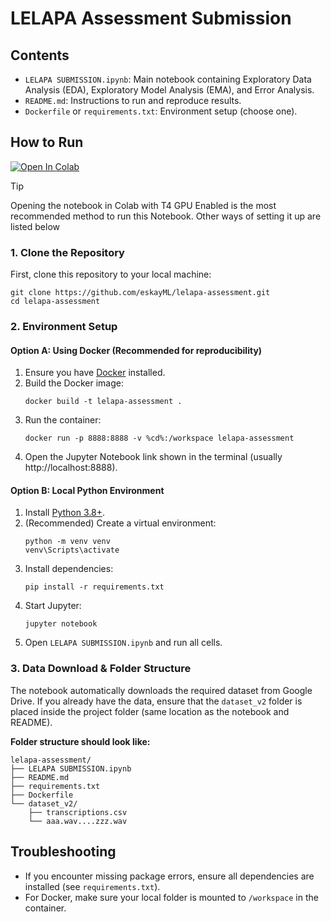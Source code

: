 # LELAPA Assessment Submission

## Contents
- `LELAPA SUBMISSION.ipynb`: Main notebook containing Exploratory Data Analysis (EDA), Exploratory Model Analysis (EMA), and Error Analysis.
- `README.md`: Instructions to run and reproduce results.
- `Dockerfile` or `requirements.txt`: Environment setup (choose one).

## How to Run
<a href="https://colab.research.google.com/github/eskayML/lelapa-assessment/blob/main/LELAPA%20SUBMISSION.ipynb" target="_parent"><img src="https://colab.research.google.com/assets/colab-badge.svg" alt="Open In Colab"/></a>

>[!TIP]
> Opening the notebook in Colab with T4 GPU Enabled is the most recommended method to run this Notebook. Other ways of setting it up are listed below


### 1. Clone the Repository
First, clone this repository to your local machine:

```
git clone https://github.com/eskayML/lelapa-assessment.git
cd lelapa-assessment
```

### 2. Environment Setup

#### Option A: Using Docker (Recommended for reproducibility)
1. Ensure you have [Docker](https://www.docker.com/) installed.
2. Build the Docker image:
   ```
   docker build -t lelapa-assessment .
   ```
3. Run the container:
   ```
   docker run -p 8888:8888 -v %cd%:/workspace lelapa-assessment
   ```
4. Open the Jupyter Notebook link shown in the terminal (usually http://localhost:8888).

#### Option B: Local Python Environment
1. Install [Python 3.8+](https://www.python.org/downloads/).
2. (Recommended) Create a virtual environment:
   ```
   python -m venv venv
   venv\Scripts\activate
   ```
3. Install dependencies:
   ```
   pip install -r requirements.txt
   ```
4. Start Jupyter:
   ```
   jupyter notebook
   ```
5. Open `LELAPA SUBMISSION.ipynb` and run all cells.


### 3. Data Download & Folder Structure
The notebook automatically downloads the required dataset from Google Drive. If you already have the data, ensure that the `dataset_v2` folder is placed inside the project folder (same location as the notebook and README).

**Folder structure should look like:**

```
lelapa-assessment/
├── LELAPA SUBMISSION.ipynb
├── README.md
├── requirements.txt
├── Dockerfile
└── dataset_v2/
    ├── transcriptions.csv
    └── aaa.wav....zzz.wav

```

## Troubleshooting
- If you encounter missing package errors, ensure all dependencies are installed (see `requirements.txt`).
- For Docker, make sure your local folder is mounted to `/workspace` in the container.


